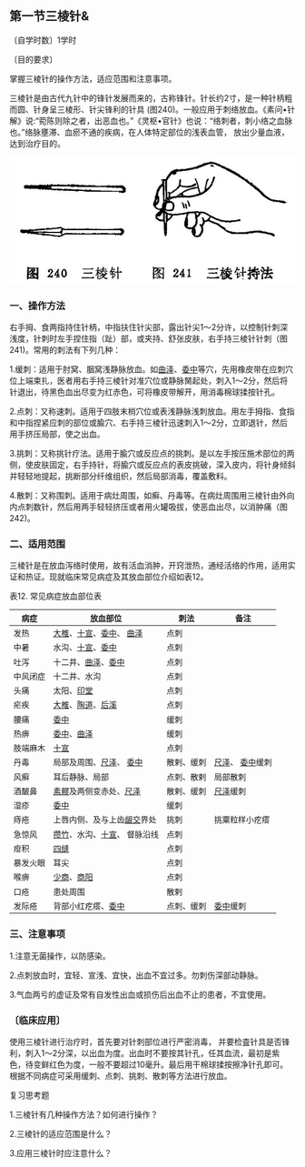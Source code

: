 ## 第一节三棱针&

〔自学时数〕1学时

〔目的要求〕

掌握三棱针的操作方法，适应范围和注意事项。


三棱针是由古代九针中的锋针发展而来的，古称锋针。针长约2寸，是一种针柄粗而圆、针身呈三棱形、针尖锋利的针具 (图240)。一般应用于刺络放血。《素问•针解》说:“菀陈则除之者，出恶血也。”《灵枢•官针》也说：“络刺者，刺小络之血脉也。”络脉壅滞、血瘀不通的疾病，在人体特定部位的浅表血管， 放出少量血液，达到治疗目的。

![](img/图240、241.jpg)

### 一、操作方法

右手拇、食两指持住针柄，中指扶住针尖部，露出针尖1〜2分许，以控制针刺深浅度，针刺时左手捏住指（趾）部，或夹持、舒张皮肤，右手持三棱针针刺（图241)。常用的刺法有下列几种：

1.缓刺：适用于肘窝、胭窝浅静脉放血。如[曲泽](https://www.gmzyjc.com/read/zjs/zjs3.1.9-12-0.0.1.3.3.md)、[委中](https://www.gmzyjc.com/read/zjs/zjs3.1.7-8-0.0.1.3.40.md)等穴，先用橡皮带在应刺穴位上端束扎，医者用右手持三棱针对准穴位或静脉胬起处，刺入1〜2分，然后将针退出，待黑色血出尽变为红赤色，可将橡皮带解开，用消毒棉球揉按针孔。

2.点刺：又称速刺。适用于四肢末梢穴位或表浅静脉浅刺放血。用左手拇指、食指和中指捏紧应刺的部位或腧穴、右手持三棱针迅速刺入1〜2分，立即退针，然后用手挤压局部，使之出血。

3.挑刺：又称挑针疗法。适用于腧穴或反应点的挑刺。是以左手按压施术部位的两侧，使皮肤固定，右手持针，将腧穴或反应点的表皮挑破，深入皮内，将针身倾斜并轻轻地提起，挑断部分纤维组织，然后局部消毒，覆盖敷料。

4.散刺：又称围刺。适用于病灶周围，如癣、丹毒等。在病灶周围用三棱针由外向内点刺数针，然后用两手轻轻挤压或者用火罐吸拔，使恶血出尽，以消肿痛（图242)。

### 二、适用范围

三棱针是在放血泻络时使用，故有活血消肿，开窍泄热，通经活络的作用，适用实证和热证。现就临床常见病症及其放血部位介绍如表12。

表12.    常见病症放血部位表

| 病症     | 放血部位                    | 刺法       | 备注            |
| -------- | --------------------------- | ---------- | --------------- |
| 发热     | [大椎](https://www.gmzyjc.com/read/zjs/zjs3.2.2-0.0.1.3.14.md)、[十宣](https://www.gmzyjc.com/read/zjs/zjs3.4-0.1.4.1.0.md)、[委中](https://www.gmzyjc.com/read/zjs/zjs3.1.7-8-0.0.1.3.40.md)、 [曲泽](https://www.gmzyjc.com/read/zjs/zjs3.1.9-12-0.0.1.3.3.md)     | 点刺       |                 |
| 中暑     | 水沟、[十宣](https://www.gmzyjc.com/read/zjs/zjs3.4-0.1.4.1.0.md)、[委中](https://www.gmzyjc.com/read/zjs/zjs3.1.7-8-0.0.1.3.40.md)            | 点刺       |                 |
| 吐泻     | 十二井、[曲泽](https://www.gmzyjc.com/read/zjs/zjs3.1.9-12-0.0.1.3.3.md)、[委中](https://www.gmzyjc.com/read/zjs/zjs3.1.7-8-0.0.1.3.40.md)          | 点刺       |                 |
| 中风闭症 | 十二井、水沟                | 点刺       |                 |
| 头痛     | 太阳、[印堂](https://www.gmzyjc.com/read/zjs/zjs3.4-0.1.1.2.0.md)                  | 点刺       |                 |
| 疟疾     | [大椎](https://www.gmzyjc.com/read/zjs/zjs3.2.2-0.0.1.3.14.md)、[陶道](https://www.gmzyjc.com/read/zjs/zjs3.2.2-0.0.1.3.13.md)、[后溪](https://www.gmzyjc.com/read/zjs/zjs3.1.4-6-0.0.3.3.3.md)            | 点刺       |                 |
| 腰痛     | [委中](https://www.gmzyjc.com/read/zjs/zjs3.1.7-8-0.0.1.3.40.md)                        | 缓刺       |                 |
| 热痹     | [委中](https://www.gmzyjc.com/read/zjs/zjs3.1.7-8-0.0.1.3.40.md)、[曲泽](https://www.gmzyjc.com/read/zjs/zjs3.1.9-12-0.0.1.3.3.md)                  | 缓刺       |                 |
| 肢端麻木 | [十宣](https://www.gmzyjc.com/read/zjs/zjs3.4-0.1.4.1.0.md)                        | 点刺       |                 |
| 丹毒     | 局部及周围、[尺泽](https://www.gmzyjc.com/read/zjs/zjs3.1.1-3-0.1.1.3.5.md)、 [委中](https://www.gmzyjc.com/read/zjs/zjs3.1.7-8-0.0.1.3.40.md)     | 散剌、缓刺 | [尺泽](https://www.gmzyjc.com/read/zjs/zjs3.1.1-3-0.1.1.3.5.md)、 [委中](https://www.gmzyjc.com/read/zjs/zjs3.1.7-8-0.0.1.3.40.md)缓刺 |
| 风癣     | 耳后静脉、局部              | 点刺、散剌 | 局部散刺        |
| 酒皶鼻   | [素髎](https://www.gmzyjc.com/read/zjs/zjs3.2.2-0.0.1.3.25.md)及两侧变赤处、[尺泽](https://www.gmzyjc.com/read/zjs/zjs3.1.1-3-0.1.1.3.5.md)      | 散剌、缓刺 | [尺泽](https://www.gmzyjc.com/read/zjs/zjs3.1.1-3-0.1.1.3.5.md)缓刺        |
| 湿疹     | [委中](https://www.gmzyjc.com/read/zjs/zjs3.1.7-8-0.0.1.3.40.md)                        | 缓刺       |                 |
| 痔疮     | 上唇内侧、及与上齿[龈交](https://www.gmzyjc.com/read/zjs/zjs3.2.2-0.0.1.3.28.md)界处  | 挑刺       | 挑粟粒样小疙瘩  |
| 急惊风   | [攒竹](https://www.gmzyjc.com/read/zjs/zjs3.1.7-8-0.0.1.3.2.md)、水沟、[十宣](https://www.gmzyjc.com/read/zjs/zjs3.4-0.1.4.1.0.md)、 督脉沿线 | 点刺       |                 |
| 疳积     | [四缝](https://www.gmzyjc.com/read/zjs/zjs3.4-0.1.4.2.0.md)                        | 点刺       |                 |
| 暴发火眼 | 耳尖                        | 点刺       |                 |
| 喉痹     | [少商](https://www.gmzyjc.com/read/zjs/zjs3.1.1-3-0.1.1.3.10.1.md)、[商阳](https://www.gmzyjc.com/read/zjs/zjs3.1.1-3-0.1.2.3.1.md)                  | 点刺       |                 |
| 口疮     | 患处周围                    | 散剌       |                 |
| 发际疮   | 背部小红疙瘩、[委中](https://www.gmzyjc.com/read/zjs/zjs3.1.7-8-0.0.1.3.40.md)          | 点刺、缓刺 | [委中](https://www.gmzyjc.com/read/zjs/zjs3.1.7-8-0.0.1.3.40.md)缓刺        |

### 三、注意事项

1.注意无菌操作，以防感染。

2.点刺放血时，宜轻、宣浅、宜快，出血不宜过多。勿刺伤深部动静脉。

3.气血两亏的虚证及常有自发性出血或损伤后出血不止的患者，不宜使用。	

### 〔临床应用〕

使用三棱针进行治疗时，首先要对针刺部位进行严密消毒， 并要检査针具是否锋利，刺入1〜2分深，以出血为度。出血时不要按其针孔，任其血流，最初是紫色，待变鲜红色为度，一般不要超过10毫升。最后用干棉球揉按擦净针孔即可。根据不同病症可采用缓刺、点刺、挑刺、散刺等方法进行放血。

复习思考题

1.三棱针有几种操作方法？如何进行操作？

2.三棱针的适应范围是什么？

3.应用三棱针时应注意什么？ 
